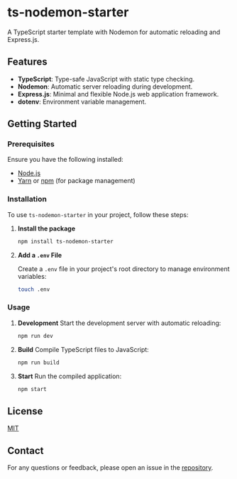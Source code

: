# ts-nodemon-starter

A TypeScript starter template with Nodemon for automatic reloading and Express.js.

## Features

- **TypeScript**: Type-safe JavaScript with static type checking.
- **Nodemon**: Automatic server reloading during development.
- **Express.js**: Minimal and flexible Node.js web application framework.
- **dotenv**: Environment variable management.

## Getting Started

### Prerequisites

Ensure you have the following installed:

- [Node.js](https://nodejs.org/)
- [Yarn](https://yarnpkg.com/) or [npm](https://www.npmjs.com/) (for package management)

### Installation

To use `ts-nodemon-starter` in your project, follow these steps:

1. **Install the package**

   ```bash
   npm install ts-nodemon-starter

2. **Add a `.env` File**
   
   Create a `.env` file in your project's root directory to manage environment variables:

   ```bash
   touch .env

### Usage

1. **Development**
   Start the development server with automatic reloading:

   ```bash
   npm run dev

2. **Build**
   Compile TypeScript files to JavaScript:

   ```bash
   npm run build

3. **Start**
   Run the compiled application:

   ```bash
   npm start

## License

[MIT](https://github.com/rathoretaruncodes/ts-nodemon-starter/blob/main/LICENSE)

## Contact

For any questions or feedback, please open an issue in the [repository](https://github.com/rathoretaruncodes/ts-nodemon-starter).